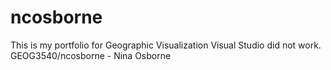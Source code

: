 # ncosborne
This is my portfolio for Geographic Visualization
Visual Studio did not work. 
GEOG3540/ncosborne - Nina Osborne
